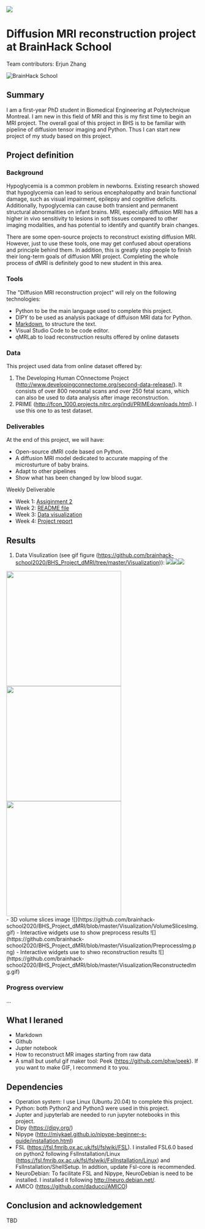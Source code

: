 [![](https://img.shields.io/badge/Visit-our%20project%20page-ff69b4)](https://school.brainhackmtl.org/project/template)

# Diffusion MRI reconstruction project at BrainHack School

Team contributors: Erjun Zhang

![BrainHack School](bhs2020.png)

## Summary 

I am a first-year PhD student in Biomedical Engineering at Polytechnique Montreal. I am new in this field of MRI and this is my first time to begin an MRI project. The overall goal of this project in BHS is to be familiar with pipeline of diffusion tensor imaging and Python. Thus I can start new project of my study based on this project.

## Project definition 

### Background

Hypoglycemia is a common problem in newborns. Existing research showed that hypoglycemia can lead to serious encephalopathy and brain functional damage, such as visual impairment, epilepsy and cognitive deficits. Additionally, hypoglycemia can cause both transient and permanent structural abnormalities on infant brains. MRI, especially diffusion MRI has a higher in vivo sensitivity to lesions in soft tissues compared to other imaging modalities, and has potential to identify and quantify brain changes.

There are some open-source projects to reconstruct existing diffusion MRI. However, just to use these tools, one may get confused about operations and principle behind them. In addition, this is greatly stop people to finish their long-term goals of diffusion MRI project. Completing the whole process of dMRI is definitely good to new student in this area.

### Tools 

The "Diffusion MRI reconstruction project" will rely on the following technologies: 
 * Python to be the main language used to complete this project.
 * DIPY to be used as analysis package of diffuison MRI data for Python.
 * [Markdown](https://guides.github.com/features/mastering-markdown/), to structure the text.
 * Visual Studio Code to be code editor.
 * qMRLab to load reconstruction results offered by online datasets



### Data 

This project used data from online dataset offered by:
1. The Developing Human COnnectome Project (http://www.developingconnectome.org/second-data-release/). It consists of over 800 neonatal scans and over 250 fetal scans, which can also be used to data analysis after image reconstruction. 
2. PRIME (http://fcon_1000.projects.nitrc.org/indi/PRIMEdownloads.html). I use this one to as test dataset.

### Deliverables

At the end of this project, we will have:
 - Open-source dMRI code based on Python.
 - A diffusion MRI model dedicated to accurate mapping of the microsturture of baby brains. 
 - Adapt to other pipelines
 - Show what has been changed by low blood sugar.
 
Weekly Deliverable
 - Week 1: [Assiginment 2](https://github.com/zhangerjun/Zhang-EJ-QLS612)
 - Week 2: [README file](https://github.com/brainhack-school2020/BHS_Project_dMRI/blob/master/README.md)
 - Week 3: [Data visualization](https://github.com/brainhack-school2020/BHS_Project_dMRI/tree/master/Visualization)
 - Week 4: [Project report]()

## Results 

1. Data Visulization (see gif figure (https://github.com/brainhack-school2020/BHS_Project_dMRI/tree/master/Visualization)):
![](https://github.com/brainhack-school2020/BHS_Project_dMRI/blob/master/Visualization/VolumeSlicesImg.gif)![](https://github.com/brainhack-school2020/BHS_Project_dMRI/blob/master/Visualization/PreprocessImg.png)![](https://github.com/brainhack-school2020/BHS_Project_dMRI/blob/master/Visualization/ReconstructedImg.gif)

<div aligh="center">
	<img src="https://github.com/brainhack-school2020/BHS_Project_dMRI/blob/master/Visualization/VolumeSlicesImg.gif" width="300"><img src="https://github.com/brainhack-school2020/BHS_Project_dMRI/blob/master/Visualization/PreprocessImg.png" width="300">	<img src="https://github.com/brainhack-school2020/BHS_Project_dMRI/blob/master/Visualization/ReconstructedImg.gif" width="300">
</div>
  - 3D volume slices image 
  ![](https://github.com/brainhack-school2020/BHS_Project_dMRI/blob/master/Visualization/VolumeSlicesImg.gif)
  - Interactive widgets use to show preprocess results 
  ![](https://github.com/brainhack-school2020/BHS_Project_dMRI/blob/master/Visualization/PreprocessImg.png)
  - Interactive widgets use to shwo reconstruction results 
  ![](https://github.com/brainhack-school2020/BHS_Project_dMRI/blob/master/Visualization/ReconstructedImg.gif)
  
### Progress overview


...
## What I leraned

* Markdown
* Github
* Jupter notebook
* How to reconstruct MR images starting from raw data
* A small but useful gif maker tool: Peek (https://github.com/phw/peek). If you want to make GIF, I recommend it to you.


## Dependencies

* Operation system: I use Linux (Ubuntu 20.04) to complete this project.
* Python: both Python2 and Python3 were used in this project.
* Jupter and jupyterlab are needed to run jupyter notebooks in this project.
* Dipy (https://dipy.org/)
* Nipype (http://miykael.github.io/nipype-beginner-s-guide/installation.html)
* FSL (https://fsl.fmrib.ox.ac.uk/fsl/fslwiki/FSL). I installed FSL6.0 based on python2 following FslInstallation/Linux (https://fsl.fmrib.ox.ac.uk/fsl/fslwiki/FslInstallation/Linux) and FslInstallation/ShellSetup. In addtion, update Fsl-core is recommended.
* NeuroDebian: To facilitate FSL and Nipype, NeuroDebian is need to be installed. I installed it following http://neuro.debian.net/.
* AMICO (https://github.com/daducci/AMICO)



## Conclusion and acknowledgement

TBD
